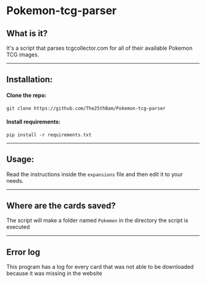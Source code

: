# Pokemon-tcg-parser

## What is it?
It's a script that parses tcgcollector.com for all of their available Pokemon TCG images.

___

## Installation:

#### Clone the repo: 
`git clone https://github.com/The25thBam/Pokemon-tcg-parser`

#### Install requirements:
`pip install -r requirements.txt`

___

## Usage:
Read the instructions inside the `expansions` file and then edit it to your needs.

___

## Where are the cards saved?
The script will make a folder named `Pokemon` in the directory the script is executed

___

## Error log
This program has a log for every card that was not able to be downloaded because it was missing in the website
